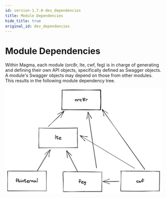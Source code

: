 ```yaml
---
id: version-1.7.0-dev_dependencies
title: Module Dependencies
hide_title: true
original_id: dev_dependencies
---
```


# Module Dependencies

Within Magma, each module (orc8r, lte, cwf, feg)
is in charge of generating and defining their own API objects, specifically
defined as Swagger objects. A module's Swagger objects may depend on those
from other modules. This results in the following module dependency tree.

![Module Dependencies](../../../../readmes/assets/orc8r/gen_construct_dependencies.png)
